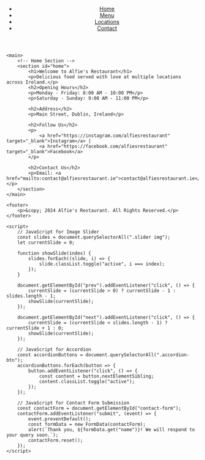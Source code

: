 <!DOCTYPE html>
<html lang="en">
<head>
    <meta charset="UTF-8">
    <meta name="viewport" content="width=device-width, initial-scale=1.0">
    <meta name="description" content="Welcome to Alfie's Restaurant, showcasing our menu, locations, and contact details.">
    <meta name="keywords" content="Alfie's Restaurant, Ireland, Menu, Locations, Contact">
    <meta name="author" content="Alfie's Restaurant">
    <title>Alfie's Restaurant - Home</title>
    <link rel="stylesheet" href="styles.css">
    <script defer src="script.js"></script>
</head>
<body>
    <header>
        <nav>
            <ul>
                <li><a href="index.html">Home</a></li>
                <li><a href="menu.html">Menu</a></li>
                <li><a href="locations.html">Locations</a></li>
                <li><a href="contact.html">Contact</a></li>
            </ul>
        </nav>
    </header>

    <main>
        <!-- Home Section -->
        <section id="home">
            <h1>Welcome to Alfie's Restaurant</h1>
            <p>Delicious food served with love at multiple locations across Ireland.</p>
            <h2>Opening Hours</h2>
            <p>Monday - Friday: 8:00 AM - 10:00 PM</p>
            <p>Saturday - Sunday: 9:00 AM - 11:00 PM</p>

            <h2>Address</h2>
            <p>Main Street, Dublin, Ireland</p>

            <h2>Follow Us</h2>
            <p>
                <a href="https://instagram.com/alfiesrestaurant" target="_blank">Instagram</a> | 
                <a href="https://facebook.com/alfiesrestaurant" target="_blank">Facebook</a>
            </p>

            <h2>Contact Us</h2>
            <p>Email: <a href="mailto:contact@alfiesrestaurant.ie">contact@alfiesrestaurant.ie</a></p>
        </section>
    </main>

    <footer>
        <p>&copy; 2024 Alfie's Restaurant. All Rights Reserved.</p>
    </footer>

    <script>
        // JavaScript for Image Slider
        const slides = document.querySelectorAll(".slider img");
        let currentSlide = 0;

        function showSlide(index) {
            slides.forEach((slide, i) => {
                slide.classList.toggle("active", i === index);
            });
        }

        document.getElementById("prev").addEventListener("click", () => {
            currentSlide = (currentSlide > 0) ? currentSlide - 1 : slides.length - 1;
            showSlide(currentSlide);
        });

        document.getElementById("next").addEventListener("click", () => {
            currentSlide = (currentSlide < slides.length - 1) ? currentSlide + 1 : 0;
            showSlide(currentSlide);
        });

        // JavaScript for Accordion
        const accordionButtons = document.querySelectorAll(".accordion-btn");
        accordionButtons.forEach(button => {
            button.addEventListener("click", () => {
                const content = button.nextElementSibling;
                content.classList.toggle("active");
            });
        });

        // JavaScript for Contact Form Submission
        const contactForm = document.getElementById("contact-form");
        contactForm.addEventListener("submit", (event) => {
            event.preventDefault();
            const formData = new FormData(contactForm);
            alert(`Thank you, ${formData.get("name")}! We will respond to your query soon.`);
            contactForm.reset();
        });
    </script>
</body>
</html>
